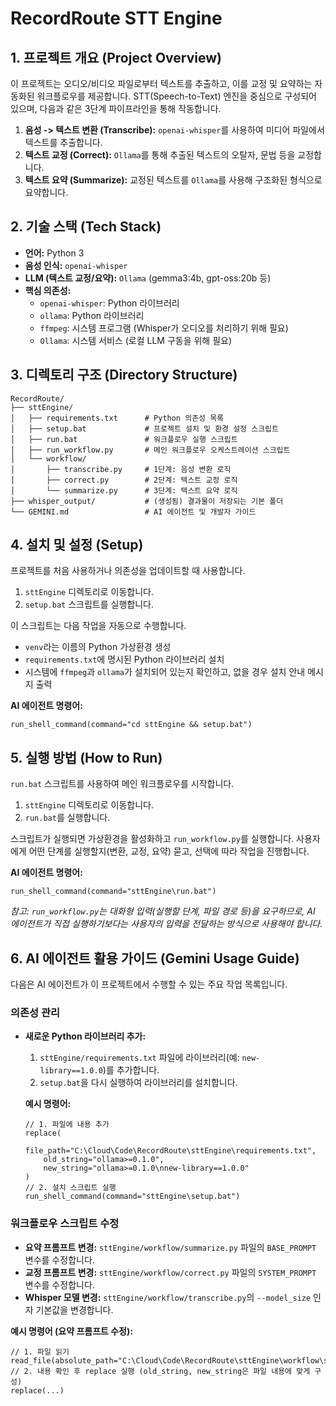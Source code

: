# RecordRoute STT Engine

## 1. 프로젝트 개요 (Project Overview)

이 프로젝트는 오디오/비디오 파일로부터 텍스트를 추출하고, 이를 교정 및 요약하는 자동화된 워크플로우를 제공합니다. STT(Speech-to-Text) 엔진을 중심으로 구성되어 있으며, 다음과 같은 3단계 파이프라인을 통해 작동합니다.

1.  **음성 -> 텍스트 변환 (Transcribe):** `openai-whisper`를 사용하여 미디어 파일에서 텍스트를 추출합니다.
2.  **텍스트 교정 (Correct):** `Ollama`를 통해 추출된 텍스트의 오탈자, 문법 등을 교정합니다.
3.  **텍스트 요약 (Summarize):** 교정된 텍스트를 `Ollama`를 사용해 구조화된 형식으로 요약합니다.

## 2. 기술 스택 (Tech Stack)

-   **언어:** Python 3
-   **음성 인식:** `openai-whisper`
-   **LLM (텍스트 교정/요약):** `Ollama` (gemma3:4b, gpt-oss:20b 등)
-   **핵심 의존성:**
    -   `openai-whisper`: Python 라이브러리
    -   `ollama`: Python 라이브러리
    -   `ffmpeg`: 시스템 프로그램 (Whisper가 오디오를 처리하기 위해 필요)
    -   `Ollama`: 시스템 서비스 (로컬 LLM 구동을 위해 필요)

## 3. 디렉토리 구조 (Directory Structure)

```
RecordRoute/
├── sttEngine/
│   ├── requirements.txt      # Python 의존성 목록
│   ├── setup.bat             # 프로젝트 설치 및 환경 설정 스크립트
│   ├── run.bat               # 워크플로우 실행 스크립트
│   ├── run_workflow.py       # 메인 워크플로우 오케스트레이션 스크립트
│   └── workflow/
│       ├── transcribe.py     # 1단계: 음성 변환 로직
│       ├── correct.py        # 2단계: 텍스트 교정 로직
│       └── summarize.py      # 3단계: 텍스트 요약 로직
├── whisper_output/           # (생성됨) 결과물이 저장되는 기본 폴더
└── GEMINI.md                 # AI 에이전트 및 개발자 가이드
```

## 4. 설치 및 설정 (Setup)

프로젝트를 처음 사용하거나 의존성을 업데이트할 때 사용합니다.

1.  `sttEngine` 디렉토리로 이동합니다.
2.  `setup.bat` 스크립트를 실행합니다.

이 스크립트는 다음 작업을 자동으로 수행합니다.
-   `venv`라는 이름의 Python 가상환경 생성
-   `requirements.txt`에 명시된 Python 라이브러리 설치
-   시스템에 `ffmpeg`과 `ollama`가 설치되어 있는지 확인하고, 없을 경우 설치 안내 메시지 출력

**AI 에이전트 명령어:**
```
run_shell_command(command="cd sttEngine && setup.bat")
```

## 5. 실행 방법 (How to Run)

`run.bat` 스크립트를 사용하여 메인 워크플로우를 시작합니다.

1.  `sttEngine` 디렉토리로 이동합니다.
2.  `run.bat`를 실행합니다.

스크립트가 실행되면 가상환경을 활성화하고 `run_workflow.py`를 실행합니다. 사용자에게 어떤 단계를 실행할지(변환, 교정, 요약) 묻고, 선택에 따라 작업을 진행합니다.

**AI 에이전트 명령어:**
```
run_shell_command(command="sttEngine\run.bat")
```
*참고: `run_workflow.py`는 대화형 입력(실행할 단계, 파일 경로 등)을 요구하므로, AI 에이전트가 직접 실행하기보다는 사용자의 입력을 전달하는 방식으로 사용해야 합니다.*

## 6. AI 에이전트 활용 가이드 (Gemini Usage Guide)

다음은 AI 에이전트가 이 프로젝트에서 수행할 수 있는 주요 작업 목록입니다.

### 의존성 관리

-   **새로운 Python 라이브러리 추가:**
    1.  `sttEngine/requirements.txt` 파일에 라이브러리(예: `new-library==1.0.0`)를 추가합니다.
    2.  `setup.bat`을 다시 실행하여 라이브러리를 설치합니다.

    **예시 명령어:**
    ```
    // 1. 파일에 내용 추가
    replace(
        file_path="C:\Cloud\Code\RecordRoute\sttEngine\requirements.txt",
        old_string="ollama>=0.1.0",
        new_string="ollama>=0.1.0\nnew-library==1.0.0"
    )
    // 2. 설치 스크립트 실행
    run_shell_command(command="sttEngine\setup.bat")
    ```

### 워크플로우 스크립트 수정

-   **요약 프롬프트 변경:** `sttEngine/workflow/summarize.py` 파일의 `BASE_PROMPT` 변수를 수정합니다.
-   **교정 프롬프트 변경:** `sttEngine/workflow/correct.py` 파일의 `SYSTEM_PROMPT` 변수를 수정합니다.
-   **Whisper 모델 변경:** `sttEngine/workflow/transcribe.py`의 `--model_size` 인자 기본값을 변경합니다.

**예시 명령어 (요약 프롬프트 수정):**
```
// 1. 파일 읽기
read_file(absolute_path="C:\Cloud\Code\RecordRoute\sttEngine\workflow\summarize.py")
// 2. 내용 확인 후 replace 실행 (old_string, new_string은 파일 내용에 맞게 구성)
replace(...)
```
